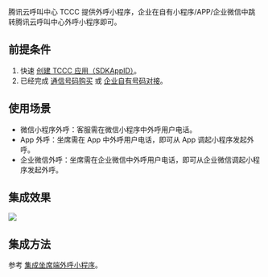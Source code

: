 腾讯云呼叫中心 TCCC 提供外呼小程序，企业在自有小程序/APP/企业微信中跳转腾讯云呼叫中心外呼小程序即可。

## 前提条件
1. 快速 [创建 TCCC 应用（SDKAppID）](https://cloud.tencent.com/document/product/679/73494)。
2. 已经完成 [通信号码购买](https://cloud.tencent.com/document/product/679/73526) 或 [企业自有号码对接](https://cloud.tencent.com/document/product/679/67131)。

## 使用场景
- 微信小程序外呼：客服需在微信小程序中外呼用户电话。
- App 外呼：坐席需在 App 中外呼用户电话，即可从 App 调起小程序发起外呼。
- 企业微信外呼：坐席需在企业微信中外呼用户电话，即可从企业微信调起小程序发起外呼。

## 集成效果
![](https://qcloudimg.tencent-cloud.cn/raw/6fbc005e7309eb3d2550d02981736f39.png)

## 集成方法
参考 [集成坐席端外呼小程序](https://cloud.tencent.com/document/product/679/72013)。

